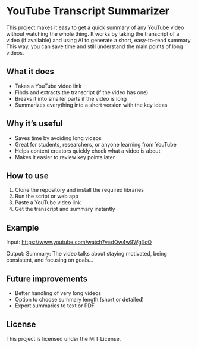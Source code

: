 # YouTube Transcript Summarizer

This project makes it easy to get a quick summary of any YouTube video without watching the whole thing. It works by taking the transcript of a video (if available) and using AI to generate a short, easy-to-read summary. This way, you can save time and still understand the main points of long videos.

## What it does
* Takes a YouTube video link
* Finds and extracts the transcript (if the video has one)
* Breaks it into smaller parts if the video is long
* Summarizes everything into a short version with the key ideas

## Why it’s useful
* Saves time by avoiding long videos
* Great for students, researchers, or anyone learning from YouTube
* Helps content creators quickly check what a video is about
* Makes it easier to review key points later

## How to use
1. Clone the repository and install the required libraries
2. Run the script or web app
3. Paste a YouTube video link
4. Get the transcript and summary instantly

## Example

Input:
https://www.youtube.com/watch?v=dQw4w9WgXcQ

Output:
Summary: The video talks about staying motivated, being consistent, and focusing on goals...

## Future improvements
* Better handling of very long videos
* Option to choose summary length (short or detailed)
* Export summaries to text or PDF

## License
This project is licensed under the MIT License.















